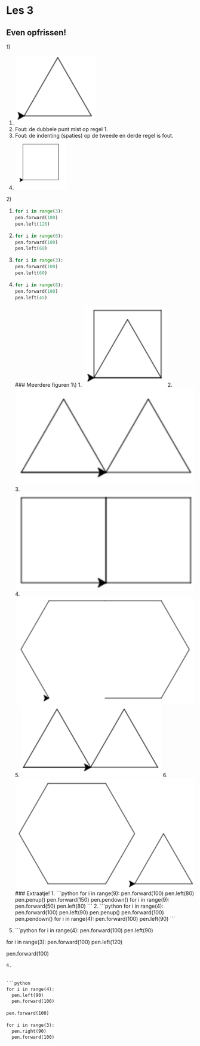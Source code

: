 # Les 3

## Even opfrissen!

1\)

1. ![](../../.gitbook/assets/image-20190415165611900%20%282%29%20%284%29.png)
2. Fout: de dubbele punt mist op regel 1.
3. Fout: de indenting \(spaties\) op de tweede en derde regel is fout.
4. ![](../../.gitbook/assets/les%203%201.4.PNG)

2\)

1. ```python
   for i in range(3):
   pen.forward(100)
   pen.left(120)
   ```
2. ```python
   for i in range(6):
   pen.forward(100)
   pen.left(60)
   ```
3. ```python
   for i in range(3):
   pen.forward(100)
   pen.left(60)
   ```
4. ```python
   for i in range(8):
   pen.forward(100)
   pen.left(45)
   ```

   \#\#\# Meerdere figuren 1\\) 1. ![](../../.gitbook/assets/image-20190415170548304.png) 2. ![](../../.gitbook/assets/image-20190415171210673%20%281%29%20%282%29.png) 3. ![](../../.gitbook/assets/image-20190415171156881%20%282%29%20%281%29.png) 4. ![](../../.gitbook/assets/image-20190415171117482.png) 5. ![](../../.gitbook/assets/image-20190415171030510.png) 6. ![](../../.gitbook/assets/image-20190415171304634.png) \#\#\# Extraatje! 1. \`\`\`python for i in range\(9\): pen.forward\(100\) pen.left\(80\) pen.penup\(\) pen.forward\(150\) pen.pendown\(\) for i in range\(9\): pen.forward\(50\) pen.left\(80\) \`\`\` 2. \`\`\`python for i in range\(4\): pen.forward\(100\) pen.left\(90\) pen.penup\(\) pen.forward\(100\) pen.pendown\(\) for i in range\(4\): pen.forward\(100\) pen.left\(90\) \`\`\`

5. \`\`\`python for i in range\(4\): pen.forward\(100\) pen.left\(90\)

for i in range\(3\): pen.forward\(100\) pen.left\(120\)

pen.forward\(100\)

```text
4. 


```python
for i in range(4):
  pen.left(90)
  pen.forward(100)

pen.forward(100)

for i in range(3):
  pen.right(90)
  pen.forward(100)
```

